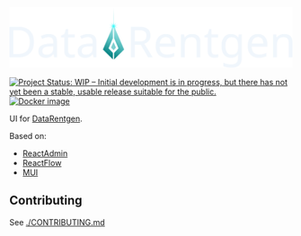 [![Data.Rentgen Logo](./assets/logo/data-rentgen-wide-white-text.svg)](https://github.com/MobileTeleSystems/data-rentgen-ui)

[![Project Status: WIP – Initial development is in progress, but there has not yet been a stable, usable release suitable for the public.](https://www.repostatus.org/badges/latest/wip.svg)](https://www.repostatus.org/#wip)
[![Docker image](https://img.shields.io/docker/v/mtsrus/data-rentgen-ui?sort=semver&label=docker)](https://hub.docker.com/r/mtsrus/data-rentgen-ui)

UI for [DataRentgen](https://github.com/MobileTeleSystems/data-rentgen).

Based on:

- [ReactAdmin](https://marmelab.com/react-admin/)
- [ReactFlow](https://reactflow.dev/)
- [MUI](https://mui.com/)

## Contributing

See [./CONTRIBUTING.md](./CONTRIBUTING.md)
